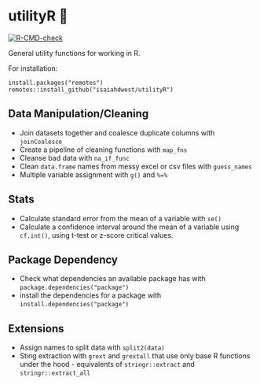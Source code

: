 # utilityR :construction_worker:
 <!-- badges: start -->
  [![R-CMD-check](https://github.com/isaiahdwest/utilityR/actions/workflows/R-CMD-check.yaml/badge.svg)](https://github.com/isaiahdwest/utilityR/actions/workflows/R-CMD-check.yaml)
  <!-- badges: end -->
  
General utility functions for working in R. 

For installation:

```
install.packages("remotes")
remotes::install_github("isaiahdwest/utilityR")
```

## Data Manipulation/Cleaning
- Join datasets together and coalesce duplicate columns with `joinCoalesce`
- Create a pipeline of cleaning functions with `map_fns`
- Cleanse bad data with `na_if_func`
- Clean `data.frame` names from messy excel or csv files with `guess_names`
- Multiple variable assignment with `g()` and `%=%`

## Stats
- Calculate standard error from the mean of a variable with `se()`
- Calculate a confidence interval around the mean of a variable using `cf.int()`, using t-test or z-score critical values.

## Package Dependency
- Check what dependencies an available package has with `package.dependencies("package")`
- install the dependencies for a package with `install.dependencies("package")`

## Extensions
- Assign names to split data with `split2(data)`
- Sting extraction with `grext` and `grextall` that use only base R functions under the hood - equivalents of `stringr::extract` and `stringr::extract_all`

